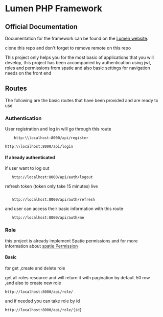 # Lumen PHP Framework


## Official Documentation

Documentation for the framework can be found on the [Lumen website](https://lumen.laravel.com/docs).

clone this repo and don't forget to remove remote on this repo


This project only helps you for the most basic of applications that you will develop, this project has been accompanied by authentication using jwt, roles and permissions from spatie and also basic settings for navigation needs on the front end



## Routes

The following are the basic routes that have been provided and are ready to use



### Authentication

User registration and log in will go through this route

```
    http:\\localhost:8000/api/register

```

```
http:\\localhost:8000/api/login

```

#### If already authenticated


if user want to log out 

```
   http://localhost:8000/api/auth/logout

```

refresh token (token only take 15 minutes) live

```

   http://localhost:8000/api/auth/refresh

```

and user can access their basic information with this route

```
   http://localhost:8000/api/auth/me

```


### Role 

this project is already implement Spatie permissions and for more information about [spatie Permission](https://spatie.be/docs/laravel-permission/v4/introduction)


#### Basic

for get ,create and delete role 

get all roles resource  and will return it with pagination by default 50 row ,and also to create new role

```
http://localhost:8000/api/role/

```

and if needed you can take role by id

```
http://localhost:8000/api/role/{id}

```

